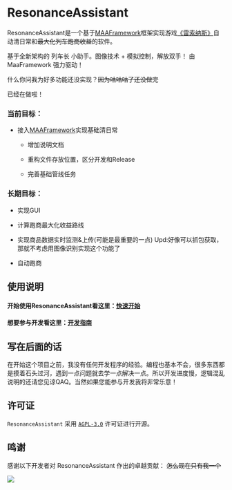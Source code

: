 # ResonanceAssistant

ResonanceAssistant是一个基于[MAAFramework](https://github.com/MaaXYZ/MaaFramework)框架实现游戏[《雷索纳斯》](https://soli-reso.com/)自动清日常和~~最大化列车跑商收益~~的软件。

基于全新架构的 列车长 小助手。图像技术 + 模拟控制，解放双手！
由 MaaFramework 强力驱动！

什么你问我为好多功能还没实现？~~因为咕咕咕了还没做完~~

已经在做啦！

### 当前目标：

- 接入[MAAFramework](https://github.com/MaaXYZ/MaaFramework)实现基础清日常
  
  - 增加说明文档

  - 重构文件存放位置，区分开发和Release

  - 完善基础管线任务

### 长期目标：

- 实现GUI

- 计算跑商最大化收益路线

- 实现商品数据实时监测&上传(可能是最重要的一点) Upd:好像可以抓包获取，那就不考虑用图像识别实现这个功能了

- 自动跑商

## 使用说明

#### 开始使用ResonanceAssistant看这里：[快速开始](docs/zh_cn/Start/快速开始.md)

#### 想要参与开发看这里：[开发指南](docs/zh_cn/Develop/开发指南.md)

## 写在后面的话

在开始这个项目之前，我没有任何开发程序的经验。编程也基本不会，很多东西都是摸着石头过河，遇到一点问题就去学一点解决一点。所以开发进度慢，逻辑混乱说明的还请您见谅QAQ。当然如果您能参与开发我将非常乐意！

## 许可证

`ResonanceAssistant` 采用 [`AGPL-3.0`](./LICENSE.md) 许可证进行开源。

## 鸣谢

感谢以下开发者对 ResonanceAssistant 作出的卓越贡献： ~~怎么现在只有我一个~~

<a href="https://github.com/NaNExist/ResonanceAssistant/graphs/contributors">
  <img src="https://contrib.rocks/image?repo=NaNExist/ResonanceAssistant&max=1000" />
</a>